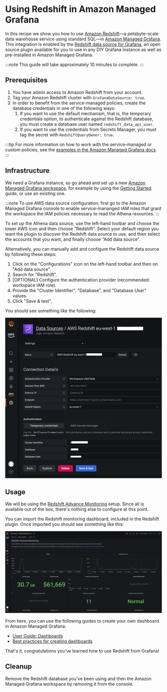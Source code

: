 # Using Redshift in Amazon Managed Grafana

In this recipe we show you how to use [Amazon Redshift][redshift]—a petabyte-scale data 
warehouse service using standard SQL—in [Amazon Managed Grafana][amg]. This integration
is enabled by the [Redshift data source for Grafana][redshift-ds], an open source
plugin available for you to use in any DIY Grafana instance as well as 
pre-installed in Amazon Managed Grafana.

:::note
    This guide will take approximately 10 minutes to complete.
:::
## Prerequisites

1. You have admin access to Amazon Redshift from your account.
1. Tag your Amazon Redshift cluster with `GrafanaDataSource: true`. 
1. In order to benefit from the service-managed policies, create the database 
   credentials in one of the following ways:
    1. If you want to use the default mechanism, that is, the temporary credentials 
    option, to authenticate against the Redshift database, you must create a database 
    user named `redshift_data_api_user`.
    1. If you want to use the credentials from Secrets Manager, you must tag the 
    secret with `RedshiftQueryOwner: true`.

:::tip
    For more information on how to work with the service-managed or custom policies,
    see the [examples in the Amazon Managed Grafana docs][svpolicies].
:::

## Infrastructure
We need a Grafana instance, so go ahead and set up a new [Amazon Managed Grafana
workspace][amg-workspace], for example by using the [Getting Started][amg-getting-started] guide,
or use an existing one.

:::note
    To use AWS data source configuration, first go to the Amazon Managed Grafana
    console to enable service-mananged IAM roles that grant the workspace the 
    IAM policies necessary to read the Athena resources.
:::

To set up the Athena data source, use the left-hand toolbar and choose the 
lower AWS icon and then choose "Redshift". Select your default region you want 
the plugin to discover the Redshift data source to use, and then select the 
accounts that you want, and finally choose "Add data source".

Alternatively, you can manually add and configure the Redshift data source by 
following these steps:

1. Click on the "Configurations" icon on the left-hand toolbar and then on "Add data source".
1. Search for "Redshift".
1. [OPTIONAL] Configure the authentication provider (recommended: workspace IAM
   role).
1. Provide the "Cluster Identifier", "Database", and "Database User" values.
1. Click "Save & test".

You should see something like the following:

![Screen shot of the Redshift data source config](../images/amg-plugin-redshift-ds.png)

## Usage
We will be using the [Redshift Advance Monitoring][redshift-mon] setup.
Since all is available out of the box, there's nothing else to configure at
this point.

You can import the Redshift monitoring dashboard, included in the Redshift
plugin. Once imported you should see something like this:

![Screen shot of the Redshift dashboard in AMG](../images/amg-redshift-mon-dashboard.png)

From here, you can use the following guides to create your own dashboard in
Amazon Managed Grafana:

* [User Guide: Dashboards](https://docs.aws.amazon.com/grafana/latest/userguide/dashboard-overview.html)
* [Best practices for creating dashboards](https://grafana.com/docs/grafana/latest/best-practices/best-practices-for-creating-dashboards/)

That's it, congratulations you've learned how to use Redshift from Grafana!

## Cleanup

Remove the Redshift database you've been using and then
the Amazon Managed Grafana workspace by removing it from the console.

[redshift]: https://aws.amazon.com/redshift/
[amg]: https://aws.amazon.com/grafana/
[svpolicies]: https://docs.aws.amazon.com/grafana/latest/userguide/security_iam_id-based-policy-examples.html
[redshift-ds]: https://grafana.com/grafana/plugins/grafana-redshift-datasource/
[aws-cli]: https://docs.aws.amazon.com/cli/latest/userguide/cli-chap-install.html
[aws-cli-conf]: https://docs.aws.amazon.com/cli/latest/userguide/cli-chap-configure.html
[amg-getting-started]: https://aws.amazon.com/blogs/mt/amazon-managed-grafana-getting-started/
[redshift-console]: https://console.aws.amazon.com/redshift/
[redshift-mon]: https://github.com/awslabs/amazon-redshift-monitoring
[amg-workspace]: https://console.aws.amazon.com/grafana/home#/workspaces
